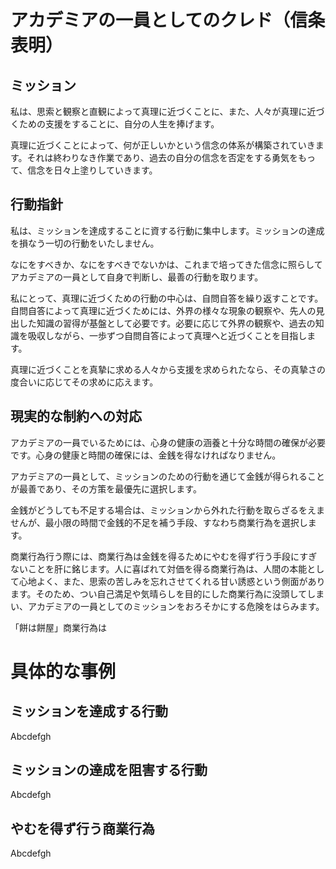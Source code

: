 # アカデミアの一員としてのクレド（信条表明）

## ミッション
私は、思索と観察と直観によって真理に近づくことに、また、人々が真理に近づくための支援をすることに、自分の人生を捧げます。

真理に近づくことによって、何が正しいかという信念の体系が構築されていきます。それは終わりなき作業であり、過去の自分の信念を否定をする勇気をもって、信念を日々上塗りしていきます。

## 行動指針
私は、ミッションを達成することに資する行動に集中します。ミッションの達成を損なう一切の行動をいたしません。

なにをすべきか、なにをすべきでないかは、これまで培ってきた信念に照らしてアカデミアの一員として自身で判断し、最善の行動を取ります。

私にとって、真理に近づくための行動の中心は、自問自答を繰り返すことです。自問自答によって真理に近づくためには、外界の様々な現象の観察や、先人の見出した知識の習得が基盤として必要です。必要に応じて外界の観察や、過去の知識を吸収しながら、一歩ずつ自問自答によって真理へと近づくことを目指します。

真理に近づくことを真摯に求める人々から支援を求められたなら、その真摯さの度合いに応じてその求めに応えます。

## 現実的な制約への対応
アカデミアの一員でいるためには、心身の健康の涵養と十分な時間の確保が必要です。心身の健康と時間の確保には、金銭を得なければなりません。

アカデミアの一員として、ミッションのための行動を通じて金銭が得られることが最善であり、その方策を最優先に選択します。

金銭がどうしても不足する場合は、ミッションから外れた行動を取らざるをえませんが、最小限の時間で金銭的不足を補う手段、すなわち商業行為を選択します。

商業行為行う際には、商業行為は金銭を得るためにやむを得ず行う手段にすぎないことを肝に銘じます。人に喜ばれて対価を得る商業行為は、人間の本能として心地よく、また、思索の苦しみを忘れさせてくれる甘い誘惑という側面があります。そのため、つい自己満足や気晴らしを目的にした商業行為に没頭してしまい、アカデミアの一員としてのミッションをおろそかにする危険をはらみます。

「餅は餅屋」商業行為は

# 具体的な事例

## ミッションを達成する行動
Abcdefgh

## ミッションの達成を阻害する行動
Abcdefgh

## やむを得ず行う商業行為
Abcdefgh

